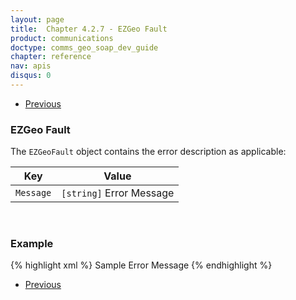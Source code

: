 ```yaml
---
layout: page
title:  Chapter 4.2.7 - EZGeo Fault
product: communications
doctype: comms_geo_soap_dev_guide
chapter: reference
nav: apis
disqus: 0
---
```


<ul class="pager">
  <li class="previous"><a href="/communications/dev-guide_geo_soap/reference/get-server-time-response"><i class="glyphicon glyphicon-chevron-left"></i>Previous</a></li>
</ul>

<h3>EZGeo Fault</h3>

The <code>EZGeoFault</code> object contains the error description as applicable:

<div class="mobile-table">
  <table class="styled-table">
    <thead>
      <tr>
        <th>Key</th>
        <th>Value</th>
      </tr>
    </thead>
    <tbody>
      <tr>
        <td><code>Message</code></td>
        <td><code>[string]</code> Error Message</td>
      </tr>
    </tbody>
  </table>
</div>
<br/>

<h3>Example</h3>

{% highlight xml %}
<EZGeoFault>
    <Message>Sample Error Message</Message>
</EZGeoFault>
{% endhighlight %}

<ul class="pager">
  <li class="previous"><a href="/communications/dev-guide_geo_soap/reference/get-server-time-response"><i class="glyphicon glyphicon-chevron-left"></i>Previous</a></li>
</ul>